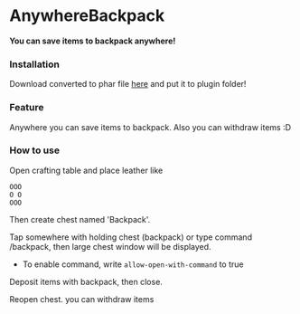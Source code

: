 # AnywhereBackpack
**You can save items to backpack anywhere!**

### Installation
Download converted to phar file [here](https://poggit.pmmp.io/ci/korado531m7/AnywhereBackpack/AnywhereBackpack)  and put it to plugin folder!


### Feature
Anywhere you can save items to backpack. Also you can withdraw items :D


### How to use
Open crafting table and place leather like
```
OOO
O O
OOO
```
Then create chest named 'Backpack'.

Tap somewhere with holding chest (backpack) or type command /backpack, then large chest window will be displayed.

* To enable command, write `allow-open-with-command` to true

Deposit items with backpack, then close.

Reopen chest. you can withdraw items